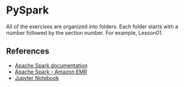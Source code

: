 # PySpark

All of the exercises are organized into folders. Each folder starts with a number followed by the section number. For example, Lesson01.

## References
* [Apache Spark documentation](http://spark.apache.org/docs/latest/)
* [Apache Spark - Amazon EMR](https://docs.aws.amazon.com/emr/latest/ReleaseGuide/emr-spark.html)
* [Jupyter Notebook](https://jupyter.org/) 